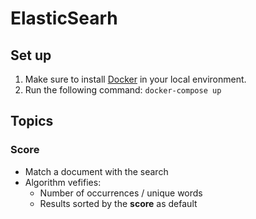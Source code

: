# ElasticSearh
## Set up 
1. Make sure to install [Docker](https://www.docker.com/products/docker-desktop/) in your local environment.
2. Run the following command: ```docker-compose up```

## Topics
### Score
- Match a document with the search
- Algorithm vefifies:
	- Number of occurrences / unique words
	- Results sorted by the **score** as default